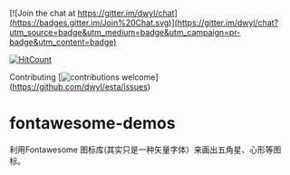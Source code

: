 
[![Join the chat at https://gitter.im/dwyl/chat](https://badges.gitter.im/Join%20Chat.svg)](https://gitter.im/dwyl/chat?utm_source=badge&utm_medium=badge&utm_campaign=pr-badge&utm_content=badge)


[![HitCount](https://hitt.herokuapp.com/lulinliao/fontawesome-demos.svg)](https://github.com/lulinliao/fontawesome-demos)

Contributing [![contributions welcome](https://img.shields.io/badge/contributions-welcome-brightgreen.svg?style=flat)]
(https://github.com/dwyl/esta/issues)


# fontawesome-demos
利用Fontawesome 图标库(其实只是一种矢量字体）来画出五角星、心形等图标。
